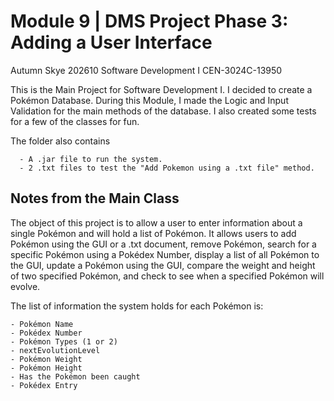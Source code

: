 Module 9 | DMS Project Phase 3: Adding a User Interface
==============================================================================
Autumn Skye
202610 Software Development I 
CEN-3024C-13950

This is the Main Project for Software Development I. I decided to create a Pokémon Database. During this Module, I made the Logic and Input Validation for the main methods of the database. I also created some tests for a few of the classes for fun.

The folder also contains 
      
	  - A .jar file to run the system. 
      - 2 .txt files to test the "Add Pokemon using a .txt file" method.


Notes from the Main Class
-------------------------
The object of this project is to allow a user to enter information about a single Pokémon and will hold a list of Pokémon. It allows users to add Pokémon using the GUI or a .txt document, remove Pokémon, search for a specific Pokémon using a Pokédex Number, display a list of all Pokémon to the GUI, update a Pokémon using the GUI, compare the weight and height of two specified Pokémon, and check to see when a specified Pokémon will evolve.

The list of information the system holds for each Pokémon is:
    
	- Pokémon Name
	- Pokédex Number
	- Pokémon Types (1 or 2)
	- nextEvolutionLevel
	- Pokémon Weight
	- Pokémon Height
	- Has the Pokémon been caught
	- Pokédex Entry
 
